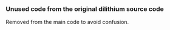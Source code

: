 ### Unused code from the original dilithium source code

Removed from the main code to avoid confusion.
